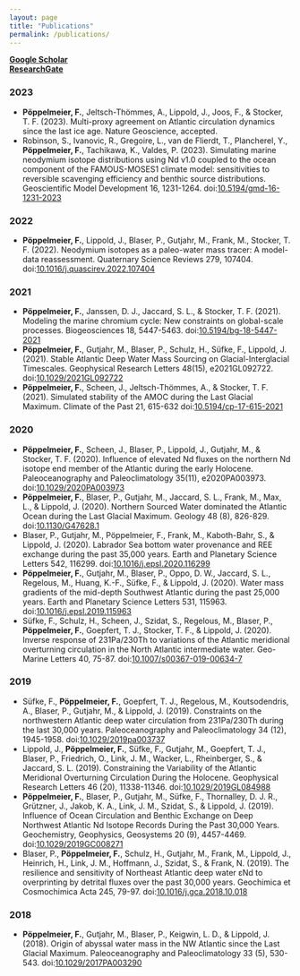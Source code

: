 ```yaml
---
layout: page
title: "Publications"
permalink: /publications/
---
```


[**Google Scholar**](https://scholar.google.com/citations?user=R7XyXbgAAAAJ&hl=en)  
[**ResearchGate**](https://www.researchgate.net/profile/Frerk_Poeppelmeier)

### 2023
- **Pöppelmeier, F.**, Jeltsch-Thömmes, A., Lippold, J., Joos, F., & Stocker, T. F. (2023). Multi-proxy agreement on Atlantic circulation dynamics since the last ice age. Nature Geoscience, accepted.
- Robinson, S., Ivanovic, R., Gregoire, L., van de Flierdt, T., Plancherel, Y., **Pöppelmeier, F.**, Tachikawa, K., Valdes, P. (2023). Simulating marine neodymium isotope distributions using Nd v1.0 coupled to the ocean component of the FAMOUS-MOSES1 climate model: sensitivities to reversible scavenging efficiency and benthic source distributions. Geoscientific Model Development 16, 1231-1264. doi:[10.5194/gmd-16-1231-2023](https://doi.org/10.5194/gmd-16-1231-2023)

### 2022
- **Pöppelmeier, F.**, Lippold, J., Blaser, P., Gutjahr, M., Frank, M., Stocker, T. F. (2022). Neodymium isotopes as a paleo-water mass tracer: A model-data reassessment. Quaternary Science Reviews 279, 107404. doi:[10.1016/j.quascirev.2022.107404](https://doi.org/10.1016/j.quascirev.2022.107404)

### 2021
- **Pöppelmeier, F.**, Janssen, D. J., Jaccard, S. L., & Stocker, T. F. (2021). Modeling the marine chromium cycle: New constraints on global-scale processes. Biogeosciences 18, 5447-5463. doi:[10.5194/bg-18-5447-2021](https://doi.org/10.5194/bg-18-5447-2021)
- **Pöppelmeier, F.**, Gutjahr, M., Blaser, P., Schulz, H., Süfke, F., Lippold, J. (2021). Stable Atlantic Deep Water Mass Sourcing on Glacial-Interglacial Timescales. Geophysical Research Letters 48(15), e2021GL092722. doi:[10.1029/2021GL092722](https://doi.org/10.1029/2021GL092722)
- **Pöppelmeier, F.**, Scheen, J., Jeltsch-Thömmes, A., & Stocker, T. F. (2021). Simulated stability of the AMOC during the Last Glacial Maximum. Climate of the Past 21, 615-632 doi:[10.5194/cp-17-615-2021](https://doi.org/10.5194/cp-17-615-2021)

### 2020
- **Pöppelmeier, F.**, Scheen, J., Blaser, P., Lippold, J., Gutjahr, M., & Stocker, T. F. (2020). Influence of elevated Nd fluxes on the northern Nd isotope end member of the Atlantic during the early Holocene. Paleoceanography and Paleoclimatology 35(11), e2020PA003973. doi:[10.1029/2020PA003973](https://doi.org/10.1029/2020PA003973)
- **Pöppelmeier, F.**, Blaser, P., Gutjahr, M., Jaccard, S. L., Frank, M., Max, L., & Lippold, J. (2020). Northern Sourced Water dominated the Atlantic Ocean during the Last Glacial Maximum. Geology 48 (8), 826-829. doi:[10.1130/G47628.1](https://doi.org/10.1130/G47628.1)
- Blaser, P., Gutjahr, M., Pöppelmeier, F., Frank, M., Kaboth-Bahr, S., & Lippold, J. (2020). Labrador Sea bottom water provenance and REE exchange during the past 35,000 years. Earth and Planetary Science Letters 542, 116299. doi:[10.1016/j.epsl.2020.116299](https://doi.org/10.1016/j.epsl.2020.116299)
- **Pöppelmeier, F.**, Gutjahr, M., Blaser, P., Oppo, D. W., Jaccard, S. L., Regelous, M., Huang, K.-F., Süfke, F., & Lippold, J. (2020). Water mass gradients of the mid-depth Southwest Atlantic during the past 25,000 years. Earth and Planetary Science Letters 531, 115963. doi:[10.1016/j.epsl.2019.115963](https://doi.org/10.1016/j.epsl.2019.115963)
- Süfke, F., Schulz, H., Scheen, J., Szidat, S., Regelous, M., Blaser, P., **Pöppelmeier, F.**, Goepfert, T. J., Stocker, T. F., & Lippold, J. (2020). Inverse response of 231Pa/230Th to variations of the Atlantic meridional overturning circulation in the North Atlantic intermediate water. Geo-Marine Letters 40, 75-87. doi:[10.1007/s00367-019-00634-7](https://doi.org/10.1007/s00367-019-00634-7)

### 2019
- Süfke, F., **Pöppelmeier, F.**, Goepfert, T. J., Regelous, M., Koutsodendris, A., Blaser, P., Gutjahr, M., & Lippold, J. (2019). Constraints on the northwestern Atlantic deep water circulation from 231Pa/230Th during the last 30,000 years. Paleoceanography and Paleoclimatology 34 (12), 1945-1958. doi:[10.1029/2019pa003737](https://doi.org/10.1029/2019pa003737)
- Lippold, J., **Pöppelmeier, F.**, Süfke, F., Gutjahr, M., Goepfert, T. J., Blaser, P., Friedrich, O., Link, J. M., Wacker, L., Rheinberger, S., & Jaccard, S. L. (2019). Constraining the Variability of the Atlantic Meridional Overturning Circulation During the Holocene. Geophysical Research Letters 46 (20), 11338-11346. doi:[10.1029/2019GL084988](https://doi.org/10.1029/2019GL084988)
- **Pöppelmeier, F.**, Blaser, P., Gutjahr, M., Süfke, F., Thornalley, D. J. R., Grützner, J., Jakob, K. A., Link, J. M., Szidat, S., & Lippold, J. (2019). Influence of Ocean Circulation and Benthic Exchange on Deep Northwest Atlantic Nd Isotope Records During the Past 30,000 Years. Geochemistry, Geophysics, Geosystems 20 (9), 4457-4469. doi:[10.1029/2019GC008271](https://doi.org/10.1029/2019GC008271)
- Blaser, P., **Pöppelmeier, F.**, Schulz, H., Gutjahr, M., Frank, M., Lippold, J., Heinrich, H., Link, J. M., Hoffmann, J., Szidat, S., & Frank, N. (2019). The resilience and sensitivity of Northeast Atlantic deep water εNd to overprinting by detrital fluxes over the past 30,000 years. Geochimica et Cosmochimica Acta 245, 79-97. doi:[10.1016/j.gca.2018.10.018](https://doi.org/10.1016/j.gca.2018.10.018)

### 2018
- **Pöppelmeier, F.**, Gutjahr, M., Blaser, P., Keigwin, L. D., & Lippold, J. (2018). Origin of abyssal water mass in the NW Atlantic since the Last Glacial Maximum. Paleoceanography and Paleoclimatology 33 (5), 530-543. doi:[10.1029/2017PA003290](https://doi.org/10.1029/2017PA003290)
